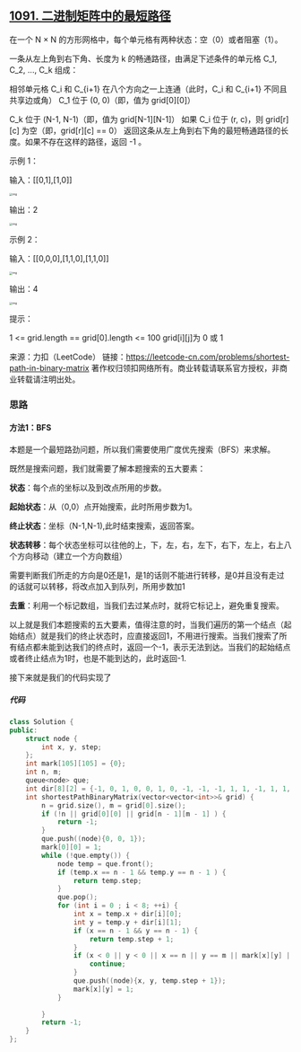 ## [1091. 二进制矩阵中的最短路径](https://leetcode-cn.com/problems/shortest-path-in-binary-matrix/)



在一个 N × N 的方形网格中，每个单元格有两种状态：空（0）或者阻塞（1）。

一条从左上角到右下角、长度为 k 的畅通路径，由满足下述条件的单元格 C_1, C_2, ..., C_k 组成：

相邻单元格 C_i 和 C_{i+1} 在八个方向之一上连通（此时，C_i 和 C_{i+1} 不同且共享边或角）
C_1 位于 (0, 0)（即，值为 grid\[0][0]） 

C_k 位于 (N-1, N-1)（即，值为 grid\[N-1][N-1]）
如果 C_i 位于 (r, c)，则 grid\[r][c] 为空（即，grid\[r][c] == 0）
返回这条从左上角到右下角的最短畅通路径的长度。如果不存在这样的路径，返回 -1 。

 

示例 1：

输入：[[0,1],[1,0]]

<img src="https://gitee.com/long_kejie/image/raw/master/example1_1.png" alt="img" style="zoom: 33%;" />

输出：2

<img src="https://gitee.com/long_kejie/image/raw/master/example1_2.png" alt="img" style="zoom:33%;" />

示例 2：

输入：[[0,0,0],[1,1,0],[1,1,0]]

<img src="https://gitee.com/long_kejie/image/raw/master/example2_1.png" alt="img" style="zoom:33%;" />

输出：4

<img src="https://assets.leetcode-cn.com/aliyun-lc-upload/uploads/2019/06/16/example2_2.png" alt="img" style="zoom:33%;" />

提示：

1 <= grid.length == grid[0].length <= 100
grid\[i][j]为 0 或 1

来源：力扣（LeetCode）
链接：https://leetcode-cn.com/problems/shortest-path-in-binary-matrix
著作权归领扣网络所有。商业转载请联系官方授权，非商业转载请注明出处。

### 思路

#### 方法1：BFS

本题是一个最短路劲问题，所以我们需要使用广度优先搜索（BFS）来求解。

既然是搜索问题，我们就需要了解本题搜索的五大要素：

**状态**：每个点的坐标以及到改点所用的步数。

**起始状态**：从（0,0）点开始搜索，此时所用步数为1。

**终止状态**：坐标（N-1,N-1),此时结束搜索，返回答案。

**状态转移**：每个状态坐标可以往他的上，下，左，右，左下，右下，左上，右上八个方向移动（建立一个方向数组）

需要判断我们所走的方向是0还是1，是1的话则不能进行转移，是0并且没有走过的话就可以转移，将改点加入到队列，所用步数加1

**去重**：利用一个标记数组，当我们去过某点时，就将它标记上，避免重复搜索。

以上就是我们本题搜索的五大要素，值得注意的时，当我们遍历的第一个结点（起始结点）就是我们的终止状态时，应直接返回1，不用进行搜索。当我们搜索了所有结点都未能到达我们的终点时，返回一个-1，表示无法到达。当我们的起始结点或者终止结点为1时，也是不能到达的，此时返回-1.

接下来就是我们的代码实现了



##### 代码

```cpp
class Solution {
public:
    struct node {
        int x, y, step;
    };
    int mark[105][105] = {0};
    int n, m;
    queue<node> que;
    int dir[8][2] = {-1, 0, 1, 0, 0, 1, 0, -1, -1, -1, 1, 1, -1, 1, 1, -1};
    int shortestPathBinaryMatrix(vector<vector<int>>& grid) {
        n = grid.size(), m = grid[0].size();
        if (!n || grid[0][0] || grid[n - 1][m - 1] ) {
            return -1;
        }
        que.push((node){0, 0, 1});
        mark[0][0] = 1;
        while (!que.empty()) {
            node temp = que.front();
            if (temp.x == n - 1 && temp.y == n - 1 ) {
                return temp.step;
            }
            que.pop();
            for (int i = 0 ; i < 8; ++i) {
                int x = temp.x + dir[i][0];
                int y = temp.y + dir[i][1];
                if (x == n - 1 && y == n - 1) {
                    return temp.step + 1;
                }
                if (x < 0 || y < 0 || x == n || y == m || mark[x][y] || grid[x][y] == 1) {
                    continue;
                }
                que.push((node){x, y, temp.step + 1});
                mark[x][y] = 1;
            }
         
        }
        return -1;    
    }
};
```

